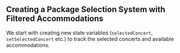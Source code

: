 ## Creating a Package Selection System with Filtered Accommodations

We start with creating new state variables (`selectedConcert`, `setSelectedConcert` etc.) to track the selected concerts and available accommodations.